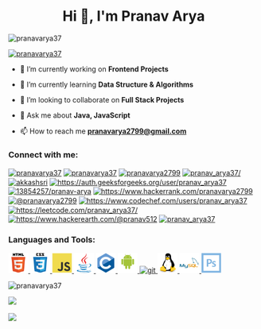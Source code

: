 <h1 align="center">Hi 👋, I'm Pranav Arya</h1>
<p align="left"> <img src="https://komarev.com/ghpvc/?username=pranavarya37&label=Profile%20views&color=0e75b6&style=flat" alt="pranavarya37" /> </p>


<p align="left"> <a href="https://twitter.com/intent/follow?screen_name=pranavarya37" target="blank"><img src="https://img.shields.io/twitter/follow/pranavarya37?logo=twitter&style=for-the-badge" alt="pranavarya37" /></a> </p>

- 🔭 I’m currently working on **Frontend Projects**

- 🌱 I’m currently learning **Data Structure & Algorithms**

- 👯 I’m looking to collaborate on **Full Stack Projects**

- 💬 Ask me about **Java, JavaScript**

- 📫 How to reach me **pranavarya2799@gmail.com**

<h3 align="left">Connect with me:</h3>
<p align="left">
<a href="https://linkedin.com/in/pranavarya37" target="blank"><img align="center" src="https://raw.githubusercontent.com/rahuldkjain/github-profile-readme-generator/master/src/images/icons/Social/linked-in-alt.svg" alt="pranavarya37" height="30" width="40" /></a>
<a href="https://twitter.com/pranavarya37" target="blank"><img align="center" src="https://raw.githubusercontent.com/rahuldkjain/github-profile-readme-generator/master/src/images/icons/Social/twitter.svg" alt="pranavarya37" height="30" width="40" /></a>
<a href="https://fb.com/pranavarya2799" target="blank"><img align="center" src="https://raw.githubusercontent.com/rahuldkjain/github-profile-readme-generator/master/src/images/icons/Social/facebook.svg" alt="pranavarya2799" height="30" width="40" /></a>
<a href="https://instagram.com/pranav_arya37/" target="blank"><img align="center" src="https://raw.githubusercontent.com/rahuldkjain/github-profile-readme-generator/master/src/images/icons/Social/instagram.svg" alt="pranav_arya37/" height="30" width="40" /></a>
<a href="https://dev.to/pranavarya37" target="blank"><img align="center" src="https://cdn.jsdelivr.net/npm/simple-icons@3.0.1/icons/dev-dot-to.svg" alt="akkashsri" height="30" width="40" /></a>
<a href="https://auth.geeksforgeeks.org/user/pranav_arya37/profile" target="blank"><img align="center" src="https://raw.githubusercontent.com/rahuldkjain/github-profile-readme-generator/master/src/images/icons/Social/geeks-for-geeks.svg" alt="https://auth.geeksforgeeks.org/user/pranav_arya37" height="30" width="40" /></a>
<a href="https://stackoverflow.com/users/13854257/pranav-arya" target="blank"><img align="center" src="https://raw.githubusercontent.com/rahuldkjain/github-profile-readme-generator/master/src/images/icons/Social/stack-overflow.svg" alt="13854257/pranav-arya" height="30" width="40" /></a>
<a href="https://www.hackerrank.com/pranavarya2799" target="blank"><img align="center" src="https://raw.githubusercontent.com/rahuldkjain/github-profile-readme-generator/master/src/images/icons/Social/hackerrank.svg" alt="https://www.hackerrank.com/pranavarya2799" height="30" width="40" /></a>
<a href="https://medium.com/@pranavarya2799" target="blank"><img align="center" src="https://raw.githubusercontent.com/rahuldkjain/github-profile-readme-generator/master/src/images/icons/Social/medium.svg" alt="@pranavarya2799" height="30" width="40" /></a>
<a href="https://www.codechef.com/users/pranav_arya37" target="blank"><img align="center" src="https://cdn.jsdelivr.net/npm/simple-icons@3.1.0/icons/codechef.svg" alt="https://www.codechef.com/users/pranav_arya37" height="30" width="40" /></a>
<a href="https://www.leetcode.com/pranav_arya37/" target="blank"><img align="center" src="https://raw.githubusercontent.com/rahuldkjain/github-profile-readme-generator/master/src/images/icons/Social/leet-code.svg" alt="https://leetcode.com/pranav_arya37/" height="30" width="40" /></a>
<a href="https://www.hackerearth.com/@pranav512" target="blank"><img align="center" src="https://raw.githubusercontent.com/rahuldkjain/github-profile-readme-generator/master/src/images/icons/Social/hackerearth.svg" alt="https://www.hackerearth.com/@pranav512" height="30" width="40" /></a>
<a href="https://codepen.io/pranav_arya37" target="blank"><img align="center" src="https://raw.githubusercontent.com/rahuldkjain/github-profile-readme-generator/master/src/images/icons/Social/codepen.svg" alt="pranav_arya37" height="30" width="40" /></a>
</p>

<h3 align="left">Languages and Tools:</h3>
<p align="left"> 
<a href="https://www.w3.org/html/" target="_blank"> <img src="https://raw.githubusercontent.com/devicons/devicon/master/icons/html5/html5-original-wordmark.svg" alt="html5" width="40" height="40"/>
<a href="https://www.w3schools.com/css/" target="_blank"> <img src="https://raw.githubusercontent.com/devicons/devicon/master/icons/css3/css3-original-wordmark.svg" alt="css3" width="40" height="40"/> </a>
<a href="https://developer.mozilla.org/en-US/docs/Web/JavaScript" target="_blank"> <img src="https://raw.githubusercontent.com/devicons/devicon/master/icons/javascript/javascript-original.svg" alt="javascript" width="40" height="40"/> </a>
<a href="https://www.java.com" target="_blank"> <img src="https://raw.githubusercontent.com/devicons/devicon/master/icons/java/java-original.svg" alt="java" width="40" height="40"/> </a>
<a href="https://www.cprogramming.com/" target="_blank"> <img src="https://raw.githubusercontent.com/devicons/devicon/master/icons/c/c-original.svg" alt="c" width="40" height="40"/> </a>
<a href="https://developer.android.com" target="_blank"> <img src="https://raw.githubusercontent.com/devicons/devicon/master/icons/android/android-original-wordmark.svg" alt="android" width="40" height="40"/> </a> 
 <a href="https://git-scm.com/" target="_blank"> <img src="https://www.vectorlogo.zone/logos/git-scm/git-scm-icon.svg" alt="git" width="40" height="40"/> </a>  </a> 
 <a href="https://www.linux.org/" target="_blank"> <img src="https://raw.githubusercontent.com/devicons/devicon/master/icons/linux/linux-original.svg" alt="linux" width="40" height="40"/> </a> 
 <a href="https://www.mysql.com/" target="_blank"> <img src="https://raw.githubusercontent.com/devicons/devicon/master/icons/mysql/mysql-original-wordmark.svg" alt="mysql" width="40" height="40"/> </a> 
 <a href="https://www.photoshop.com/en" target="_blank"> <img src="https://raw.githubusercontent.com/devicons/devicon/master/icons/photoshop/photoshop-line.svg" alt="photoshop" width="40" height="40"/> </a> </p>

<p align="left" ><img src="https://github-readme-stats.vercel.app/api/top-langs?username=pranavarya37&show_icons=true&locale=en&layout=compact" alt="pranavarya37" /></p>
<p align="left"><img src="https://github-readme-stats.vercel.app/api?username=pranavarya37&&show_icons=true&title_color=0066cc&icon_color=0066cc&text_color=000000&bg_color=ffffff"></p>
<p align="left"><img src="https://github-readme-streak-stats.herokuapp.com/?user=pranavarya37&%22%20alt=%pranavarya37" /> </p>
